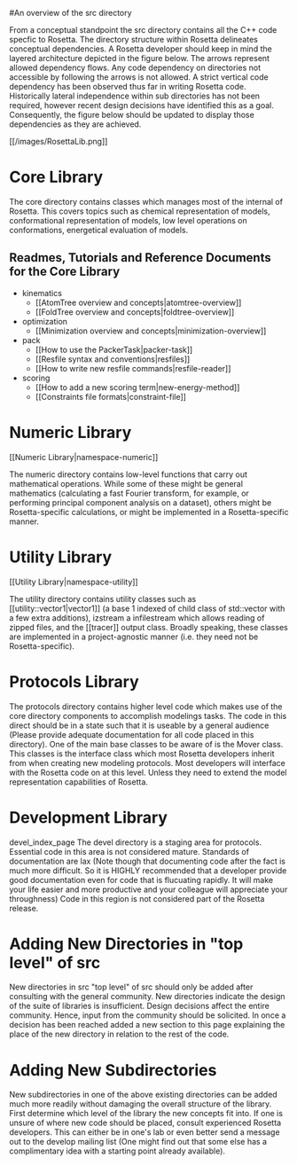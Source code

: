 #An overview of the src directory

From a conceptual standpoint the src directory contains all the C++ code specfic to Rosetta. The directory structure within Rosetta delineates conceptual dependencies. A Rosetta developer should keep in mind the layered architecture depicted in the figure below. The arrows represent allowed dependency flows. Any code dependency on directories not accessible by following the arrows is not allowed. A strict vertical code dependency has been observed thus far in writing Rosetta code. Historically lateral independence within sub directories has not been required, however recent design decisions have identified this as a goal. Consequently, the figure below should be updated to display those dependencies as they are achieved.

[[/images/RosettaLib.png]]

Core Library
============

The core directory contains classes which manages most of the internal of Rosetta. This covers topics such as chemical representation of models, conformational representation of models, low level operations on conformations, energetical evaluation of models.

Readmes, Tutorials and Reference Documents for the Core Library
---------------------------------------------------------------

- kinematics
    - [[AtomTree overview and concepts|atomtree-overview]]
    - [[FoldTree overview and concepts|foldtree-overview]]
- optimization
    - [[Minimization overview and concepts|minimization-overview]]
- pack
    - [[How to use the PackerTask|packer-task]]
    - [[Resfile syntax and conventions|resfiles]]
    - [[How to write new resfile commands|resfile-reader]]
- scoring
    - [[How to add a new scoring term|new-energy-method]]
    - [[Constraints file formats|constraint-file]]

Numeric Library
===============

[[Numeric Library|namespace-numeric]]

The numeric directory contains low-level functions that carry out mathematical operations.  While some of these might be general mathematics (calculating a fast Fourier transform, for example, or performing principal component analysis on a dataset), others might be Rosetta-specific calculations, or might be implemented in a Rosetta-specific manner.

Utility Library
==============

[[Utility Library|namespace-utility]] 

The utility directory contains utility classes such as [[utility::vector1|vector1]] (a base 1 indexed of child class of std::vector with a few extra additions), izstream a infilestream which allows reading of zipped files, and the [[tracer]] output class.  Broadly speaking, these classes are implemented in a project-agnostic manner (i.e. they need not be Rosetta-specific).

Protocols Library
=================

The protocols directory contains higher level code which makes use of the core directory components to accomplish modelings tasks. The code in this direct should be in a state such that it is useable by a general audience (Please provide adequate documentation for all code placed in this directory). One of the main base classes to be aware of is the Mover class. This classes is the interface class which most Rosetta developers inherit from when creating new modeling protocols. Most developers will interface with the Rosetta code on at this level. Unless they need to extend the model representation capabilities of Rosetta.

Development Library
===================

devel\_index\_page The devel directory is a staging area for protocols. Essential code in this area is not considered mature. Standards of documentation are lax (Note though that documenting code after the fact is much more difficult. So it is HIGHLY recommended that a developer provide good documentation even for code that is flucuating rapidly. It will make your life easier and more productive and your colleague will appreciate your throughness) Code in this region is not considered part of the Rosetta release.

Adding New Directories in "top level" of src
============================================

New directories in src "top level" of src should only be added after consulting with the general community. New directories indicate the design of the suite of libraries is insufficient. Design decisions affect the entire community. Hence, input from the community should be solicited. In once a decision has been reached added a new section to this page explaining the place of the new directory in relation to the rest of the code. 

Adding New Subdirectories
=========================

New subdirectories in one of the above existing directories can be added much more readily without damaging the overall structure of the library. First determine which level of the library the new concepts fit into. If one is unsure of where new code should be placed, consult experienced Rosetta developers. This can either be in one's lab or even better send a message out to the develop mailing list (One might find out that some else has a complimentary idea with a starting point already available).